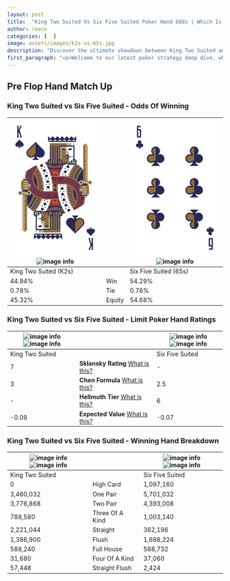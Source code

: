 ```yaml
---
layout: post
title:  "King Two Suited Vs Six Five Suited Poker Hand Odds | Which Is The Better Hand In Poker? A Complete Guide"
author: reece
categories: [  ]
image: assets/images/k2s-vs-65s.jpg
description: "Discover the ultimate showdown between King Two Suited and Six Five Suited in poker! Uncover the odds, strategies, and scenarios where one hand triumphs over the other. Get ready to up your poker game with this thrilling analysis."
first_paragraph: "<p>Welcome to our latest poker strategy deep dive, where we're pitting two distinct hands against each other in a high-stakes showdown: King Two Suited vs Six Five Suited.</p><p>In the dynamic world of poker, every decision counts, and knowing which hand holds the upper hand is key to your success at the table.</p><p>In this article, we'll dissect these two hands, explore the scenarios where one dominates the other, and equip you with the knowledge to make strategic choices that can tip the odds in your favor.</p><p>Get ready to unravel the intriguing dynamics of these poker hands and elevate your game to new heights.</p>"
---
```




[comment]: # (sp0)

## Pre Flop Hand Match Up

<div class="table hand-ratings" markdown="1"> 



### King Two Suited vs Six Five Suited - Odds Of Winning


    
| ![image info](assets/images/hand1/k.png) ![image info](assets/images/hand1/2s.png) |  | ![image info](assets/images/hand2/6.png) ![image info](assets/images/hand2/5s.png) |
| -------- | -------- | -------- |
| King Two Suited (K2s) |  | Six Five Suited (65s) |
| 44.94% | Win | 54.29% |
| 0.78% | Tie | 0.78% |
| 45.32% | Equity | 54.68% |




[comment]: # (sp1)



### King Two Suited vs Six Five Suited - Limit Poker Hand Ratings


    
| ![image info](https://www.riverpairs.com/assets/images/hand1/k.png) ![image info](https://www.riverpairs.com/assets/images/hand1/2s.png) |  | ![image info](https://www.riverpairs.com/assets/images/hand2/6.png) ![image info](https://www.riverpairs.com/assets/images/hand2/5s.png) |
| -------- | -------- | -------- |
| King Two Suited |  | Six Five Suited |
| 7 | **Sklansky Rating** [What is this?](/sklansky-rating-explained) | - |
| 3 | **Chen Formula** [What is this?](/chen-formula-explained) | 2.5 |
| - | **Hellmuth Tier** [What is this?](/Hellmuth-tier-explained) | 6 |
| -0.08 | **Expected Value** [What is this?](/expected-value-explained) | -0.07 |




[comment]: # (sp2)



### King Two Suited vs Six Five Suited - Winning Hand Breakdown


    
| ![image info](https://www.riverpairs.com/assets/images/hand1/k.png) ![image info](https://www.riverpairs.com/assets/images/hand1/2s.png) |  | ![image info](https://www.riverpairs.com/assets/images/hand2/6.png) ![image info](https://www.riverpairs.com/assets/images/hand2/5s.png) |
| -------- | -------- | -------- |
| King Two Suited |  | Six Five Suited |
| 0 | High Card | 1,097,160 |
| 3,460,032 | One Pair | 5,701,032 |
| 3,776,868 | Two Pair | 4,393,008 |
| 788,580 | Three Of A Kind | 1,003,140 |
| 2,221,044 | Straight | 362,196 |
| 1,386,900 | Flush | 1,688,224 |
| 588,240 | Full House | 588,732 |
| 31,680 | Four Of A Kind | 37,060 |
| 57,448 | Straight Flush | 2,424 |




[comment]: # (sp3)



</div>

[comment]: # (sp4)



[comment]: # (sp5)

